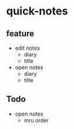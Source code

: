 # quick-notes

## feature
- edit notes
  - diary
  - title
- open notes
  - diary
  - title

## Todo
- open notes
  - mru order
